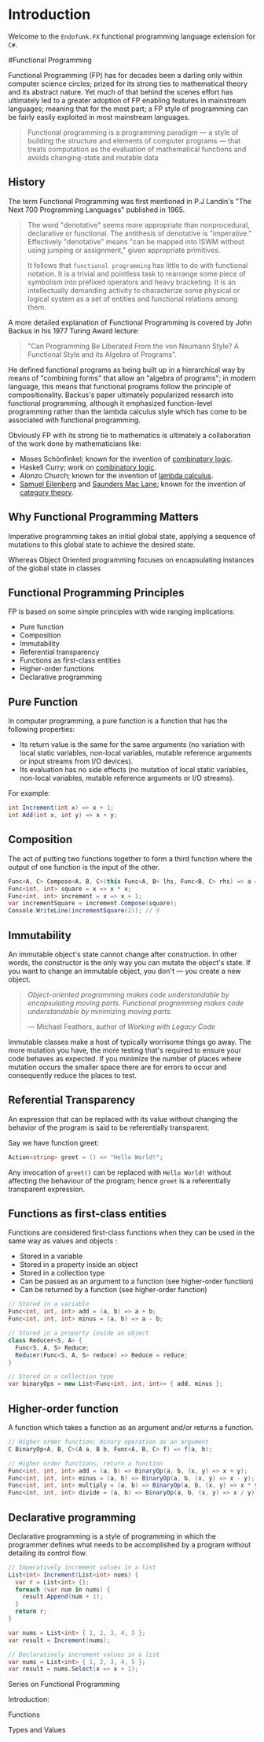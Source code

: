 # Introduction

Welcome to the `Endofunk.FX` functional programming language extension for `C#`. 



#Functional Programming

Functional Programming (FP) has for decades been a darling only within computer science circles; prized for its strong ties to mathematical theory and its abstract nature. Yet much of that behind the scenes effort has ultimately led to a greater adoption of FP enabling features in mainstream languages; meaning that for the most part; a FP style of programming can be fairly easily exploited in most mainstream languages. 

> Functional programming is a programming paradigm — a style of building the structure and elements of computer programs — that treats computation as the evaluation of mathematical functions and avoids changing-state and mutable data



## History

The term Functional Programming was first mentioned in P.J Landin's  "The Next 700 Programming Languages" published in 1965.

> The word "denotative" seems more appropriate than nonprocedural, declarative or functional. The antithesis of denotative is "imperative." Effectively "denotative" means "can be mapped into ISWM without using jumping or assignment," given appropriate primitives. 
>
> It follows that `functional programming` has little to do with functional notation. It is a trivial and pointless task to rearrange some piece of symbolism into prefixed operators and heavy bracketing. It is an intellectually demanding activity to characterize some physical or logical system as a set of entities and functional relations among them. 

A more detailed explanation of Functional Programming is covered by John Backus in his 1977 Turing Award lecture:

> "Can Programming Be Liberated From the von Neumann Style? A Functional Style and its Algebra of Programs". 

He defined functional programs as being built up in a hierarchical way by means of "combining forms" that allow an "algebra of programs"; in modern language, this means that functional programs follow the principle of compositionality. Backus's paper ultimately popularized research into functional programming, although it emphasized function-level programming rather than the lambda calculus style which has come to be associated with functional programming.

Obviously FP with its strong tie to mathematics is ultimately a collaboration of the work done by mathematicians like:

- Moses Schönfinkel; known for the invention of [combinatory logic](https://en.wikipedia.org/wiki/Combinatory_logic).
- Haskell Curry; work on [combinatory logic](https://en.wikipedia.org/wiki/Combinatory_logic).
- Alonzo Church; known for the invention of [lambda calculus](https://en.wikipedia.org/wiki/Lambda_calculus).
- [Samuel Eilenberg](https://en.wikipedia.org/wiki/Samuel_Eilenberg) and [Saunders Mac Lane](https://en.wikipedia.org/wiki/Saunders_Mac_Lane); known for the invention of [category theory](https://en.wikipedia.org/wiki/Category_theory).



## Why Functional Programming Matters

Imperative programming takes an initial global state, applying a sequence of mutations to this global state to achieve the desired state. 

Whereas Object Oriented programming focuses on encapsulating instances of the global state in classes 



## Functional Programming Principles

FP is based on some simple principles with wide ranging implications:

- Pure function
- Composition
- Immutability
- Referential transparency
- Functions as first-class entities
- Higher-order functions
- Declarative programming



## Pure Function

In computer programming, a pure function is a function that has the following properties:

- Its return value is the same for the same arguments (no variation with local static variables, non-local variables, mutable reference arguments or input streams from I/O devices).
- Its evaluation has no side effects (no mutation of local static variables, non-local variables, mutable reference arguments or I/O streams).



For example:

```c#
int Increment(int x) => x + 1;
int Add(int x, int y) => x + y;
```



## Composition

The act of putting two functions together to form a third function where the output of one function is the input of the other.

```c#
Func<A, C> Compose<A, B, C>(this Func<A, B> lhs, Func<B, C> rhs) => a => rhs(lhs(a));
Func<int, int> square = x => x * x;
Func<int, int> increment = x => x + 1;
var incrementSquare = increment.Compose(square);
Console.WriteLine(incrementSquare(2)); // 9
```



## Immutability

An immutable object's state cannot change after construction. In other words, the constructor is the only way you can mutate the object's state. If you want to change an immutable object, you don't — you create a new object.

> *Object-oriented programming makes code understandable by encapsulating moving parts. Functional programming makes code understandable by* minimizing *moving parts.*
>
> — Michael Feathers, author of *Working with Legacy Code*

Immutable classes make a host of typically worrisome things go away. The more mutation you have, the more testing that's required to ensure your code behaves as expected. If you minimize the number of places where mutation occurs the smaller space there are for errors to occur and consequently reduce the places to test. 



## Referential Transparency

An expression that can be replaced with its value without changing the behavior of the program is said to be referentially transparent. 

Say we have function greet:

```C#
Action<string> greet = () => "Hello World!";
```

Any invocation of `greet()` can be replaced with `Hello World!` without affecting the behaviour of the program; hence `greet` is a referentially transparent expression.



## Functions as first-class entities

Functions are considered first-class functions when they can be used in the same way as  values and objects :

- Stored in a variable 
- Stored in a property inside an object 
- Stored in a collection type 
- Can be passed as an argument  to a function (see higher-order function)
- Can be returned by a function (see higher-order function)

```C#
// Stored in a variable
Func<int, int, int> add = (a, b) => a + b;
Func<int, int, int> minus = (a, b) => a - b;

// Stored in a property inside an object
class Reducer<S, A> {
  Func<S, A, S> Reduce;
  Reducer(Func<S, A, S> reduce) => Reduce = reduce;
}

// Stored in a collection type
var binaryOps = new List<Func<int, int, int>> { add, minus };
```



## Higher-order function

A function which takes a function as an argument and/or returns a function.

```c#
// Higher order function; binary operation as an argument
C BinaryOp<A, B, C>(A a, B b, Func<A, B, C> f) => f(a, b);

// Higher order functions; return a function
Func<int, int, int> add = (a, b) => BinaryOp(a, b, (x, y) => x + y);
Func<int, int, int> minus = (a, b) => BinaryOp(a, b, (x, y) => x - y);
Func<int, int, int> multiply = (a, b) => BinaryOp(a, b, (x, y) => x * y);
Func<int, int, int> divide = (a, b) => BinaryOp(a, b, (x, y) => x / y);
```



## Declarative programming

Declarative programming is a style of programming in which the programmer defines what needs to be accomplished by a program without detailing its control flow. 

```C#
// Imperatively increment values in a list
List<int> Increment(List<int> nums) {
  var r = List<int> {};
  foreach (var num in nums) {
    result.Append(num + 1);
  }
  return r;
}

var nums = List<int> { 1, 2, 3, 4, 5 };
var result = Increment(nums);

// Declaratively increment values in a list
var nums = List<int> { 1, 2, 3, 4, 5 };
var result = nums.Select(x => x + 1);
```





Series on Functional Programming

Introduction:

Functions

Types and Values

